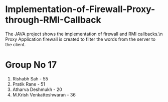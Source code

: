 # Implementation-of-Firewall-Proxy-through-RMI-Callback
The JAVA project shows the implementation of firewall and RMI callbacks.\n
Proxy Application firewall is created to filter the words from the server to the client.
 
# Group No 17
1) Rishabh Sah - 55
2) Pratik Rane - 51
3) Atharva Deshmukh - 20
4) M.Krish Venkatteshwaran - 36
